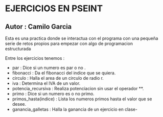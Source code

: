 # EJERCICIOS EN PSEINT

## Autor : Camilo Garcia

Esta es una practica donde se interactua con el programa con una pequeña serie de retos propios para empezar con algo de programacion estructurada

Entre los ejercicios tenemos : 

* par : Dice si un numero es par o no .
* fibonacci : Da el fibonacci del indice que se quiera.
* circulo : Halla el area de un circulo de radio r.
* iva : Determina el IVA de un valor.
* potencia_recursiva : Realiza potenciacion sin usar el operador **.
* primo : Dice si un numero es o no primo.
* primos_hasta(indice) : Lista los numeros primos hasta el valor que se desee.
* ganancia_galletas : Halla la ganancia de un ejercicio en clase-